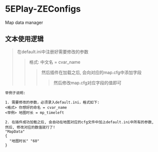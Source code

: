 # 5EPlay-ZEConfigs
Map data manager
## 文本使用逻辑

>在default.ini中注册好需要修改的参数
>>格式: 中文名 = cvar_name
>>>然后插件在加载之后, 会向对应的map.cfg中添加字段
>>>>然后修改map.cfg对应字段的值即可

```
举例子说明:

1. 需要修改的参数，必须录入default.ini，格式如下:
<格式> 你想好的命名 = cvar_name
<举例> 地图时长 = mp_timeleft

2. 在插件成功加载之后, 会自动在地图对应的cfg文件中加上default.ini中所有的参数,
然后, 修改对应的数值就行了!
"MapData"
{
  "地图时长" "60"
}
```
